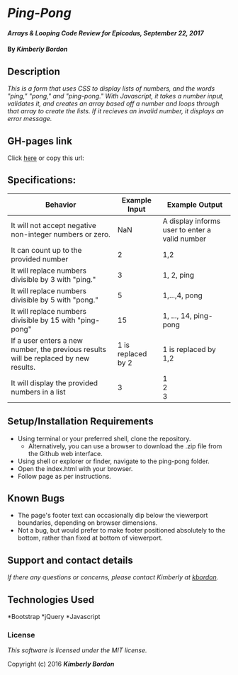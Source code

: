 # _Ping-Pong_

#### _Arrays & Looping Code Review for Epicodus, September 22, 2017_

#### By _**Kimberly Bordon**_

## Description

_This is a form that uses CSS to display lists of numbers, and the words "ping," "pong," and "ping-pong." With Javascript, it takes a number input, validates it, and creates an array based off a number and loops through that array to create the lists. If it recieves an invalid number, it displays an error message._

## GH-pages link

Click [here]() or copy this url:

## Specifications:

|Behavior | Example Input | Example Output |
| -- | -- | -- |
|It will not accept negative non-integer numbers or zero. | NaN | A display informs user to enter a valid number |
|It can count up to the provided number | 2 | 1,2 |
|It will replace numbers divisible by 3 with "ping."| 3 | 1, 2, ping|
|It will replace numbers divisible by 5 with "pong."| 5 | 1,...,4, pong|
|It will replace numbers divisible by 15 with "ping-pong" | 15 | 1, ..., 14, ping-pong
| If a user enters a new number, the previous results will be replaced by new results. | 1 is replaced by 2 | 1 is replaced by 1,2 |
|It will display the provided numbers in a list | 3 | 1<br>2<br>3|



## Setup/Installation Requirements

* Using terminal or your preferred shell, clone the repository.
  * Alternatively, you can use a browser to download the .zip file from the Github web interface.
* Using shell or explorer or finder, navigate to the ping-pong folder.
* Open the index.html with your browser.
* Follow page as per instructions.

## Known Bugs

* The page's footer text can occasionally dip below the viewerport boundaries, depending on browser dimensions.
* Not a bug, but would prefer to make footer positioned absolutely to the bottom, rather than fixed at bottom of viewerport.

## Support and contact details

_If there any questions or concerns, please contact Kimberly at [kbordon](mailto:kbordon@gmail.com)._

## Technologies Used

*Bootstrap
*jQuery
*Javascript

### License

*This software is licensed under the MIT license.*

Copyright (c) 2016 **_Kimberly Bordon_**
